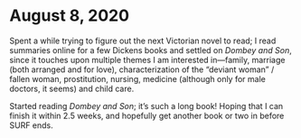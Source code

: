 
# August 8, 2020

Spent a while trying to figure out the next Victorian novel to read; I read summaries online for a few Dickens books and settled on *Dombey and Son*, since it touches upon multiple themes I am interested in—family, marriage (both arranged and for love), characterization of the “deviant woman” / fallen woman, prostitution, nursing, medicine (although only for male doctors, it seems) and child care.

Started reading *Dombey and Son*; it’s such a long book! Hoping that I can finish it within 2.5 weeks, and hopefully get another book or two in before SURF ends.
